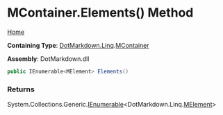 # MContainer\.Elements\(\) Method

[Home](../../../../README.md)

**Containing Type**: [DotMarkdown.Linq](../../README.md)\.[MContainer](../README.md)

**Assembly**: DotMarkdown\.dll

```csharp
public IEnumerable<MElement> Elements()
```

### Returns

System\.Collections\.Generic\.[IEnumerable](https://docs.microsoft.com/en-us/dotnet/api/system.collections.generic.ienumerable-1)\<DotMarkdown\.Linq\.[MElement](../../MElement/README.md)>

